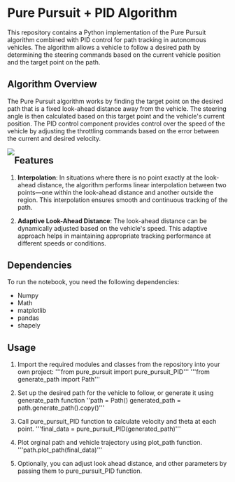 # Pure Pursuit + PID Algorithm
This repository contains a Python implementation of the Pure Pursuit algorithm combined with PID control for path tracking in autonomous vehicles. The algorithm allows a vehicle to follow a desired path by determining the steering commands based on the current vehicle position and the target point on the path.

## Algorithm Overview
The Pure Pursuit algorithm works by finding the target point on the desired path that is a fixed look-ahead distance away from the vehicle. The steering angle is then calculated based on this target point and the vehicle's current position. The PID control component provides control over the speed of the vehicle by adjusting the throttling commands based on the error between the current and desired velocity.

<img src="git_images/cifar.png" style="float: left; text-align: center;">

## Features
1. **Interpolation**: In situations where there is no point exactly at the look-ahead distance, the algorithm performs linear interpolation between two points—one within the look-ahead distance and another outside the region. This interpolation ensures smooth and continuous tracking of the path.

2. **Adaptive Look-Ahead Distance**: The look-ahead distance can be dynamically adjusted based on the vehicle's speed. This adaptive approach helps in maintaining appropriate tracking performance at different speeds or conditions.

## Dependencies
To run the notebook, you need the following dependencies:
* Numpy
* Math
* matplotlib
* pandas
* shapely

## Usage
1. Import the required modules and classes from the repository into your own project:
'''from pure_pursuit import pure_pursuit_PID'''
'''from generate_path import Path'''


2. Set up the desired path for the vehicle to follow, or generate it using generate_path function
''path = Path()
generated_path = path.generate_path().copy()'''

3. Call pure_pursuit_PID function to calculate velocity and theta at each point.
'''final_data = pure_pursuit_PID(generated_path)'''

4. Plot orginal path and vehicle trajectory using plot_path function.
'''path.plot_path(final_data)'''

5. Optionally, you can adjust look ahead distance, and other parameters by passing them to pure_pursuit_PID function.